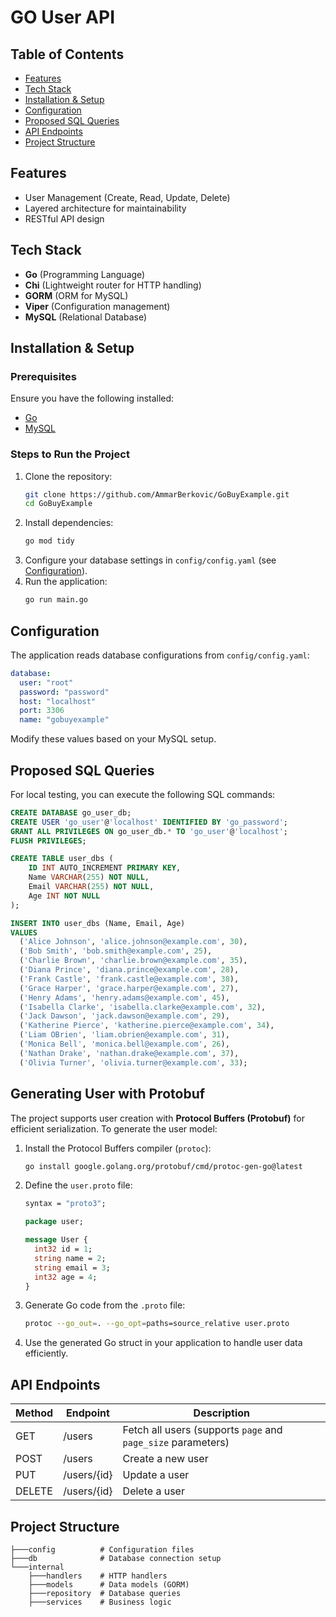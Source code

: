 # GO User API

## Table of Contents
- [Features](#features)
- [Tech Stack](#tech-stack)
- [Installation & Setup](#installation--setup)
- [Configuration](#configuration)
- [Proposed SQL Queries](#proposed-sql-queries)
- [API Endpoints](#api-endpoints)
- [Project Structure](#project-structure)

## Features
- User Management (Create, Read, Update, Delete)
- Layered architecture for maintainability
- RESTful API design

## Tech Stack
- **Go** (Programming Language)
- **Chi** (Lightweight router for HTTP handling)
- **GORM** (ORM for MySQL)
- **Viper** (Configuration management)
- **MySQL** (Relational Database)

## Installation & Setup
### Prerequisites
Ensure you have the following installed:
- [Go](https://go.dev/dl/)
- [MySQL](https://dev.mysql.com/downloads/installer/)

### Steps to Run the Project
1. Clone the repository:
   ```sh
   git clone https://github.com/AmmarBerkovic/GoBuyExample.git
   cd GoBuyExample
   ```
2. Install dependencies:
   ```sh
   go mod tidy
   ```
3. Configure your database settings in `config/config.yaml` (see [Configuration](#configuration)).
4. Run the application:
   ```sh
   go run main.go
   ```

## Configuration
The application reads database configurations from `config/config.yaml`:
```yaml
database:
  user: "root"
  password: "password"
  host: "localhost"
  port: 3306
  name: "gobuyexample"
```
Modify these values based on your MySQL setup.

## Proposed SQL Queries
For local testing, you can execute the following SQL commands:
```sql
CREATE DATABASE go_user_db;
CREATE USER 'go_user'@'localhost' IDENTIFIED BY 'go_password';
GRANT ALL PRIVILEGES ON go_user_db.* TO 'go_user'@'localhost';
FLUSH PRIVILEGES;

CREATE TABLE user_dbs (
    ID INT AUTO_INCREMENT PRIMARY KEY,
    Name VARCHAR(255) NOT NULL,
    Email VARCHAR(255) NOT NULL,
    Age INT NOT NULL
);

INSERT INTO user_dbs (Name, Email, Age)
VALUES
  ('Alice Johnson', 'alice.johnson@example.com', 30),
  ('Bob Smith', 'bob.smith@example.com', 25),
  ('Charlie Brown', 'charlie.brown@example.com', 35),
  ('Diana Prince', 'diana.prince@example.com', 28),
  ('Frank Castle', 'frank.castle@example.com', 38),
  ('Grace Harper', 'grace.harper@example.com', 27),
  ('Henry Adams', 'henry.adams@example.com', 45),
  ('Isabella Clarke', 'isabella.clarke@example.com', 32),
  ('Jack Dawson', 'jack.dawson@example.com', 29),
  ('Katherine Pierce', 'katherine.pierce@example.com', 34),
  ('Liam OBrien', 'liam.obrien@example.com', 31),
  ('Monica Bell', 'monica.bell@example.com', 26),
  ('Nathan Drake', 'nathan.drake@example.com', 37),
  ('Olivia Turner', 'olivia.turner@example.com', 33);
```

## Generating User with Protobuf
The project supports user creation with **Protocol Buffers (Protobuf)** for efficient serialization. To generate the user model:
1. Install the Protocol Buffers compiler (`protoc`):
   ```sh
   go install google.golang.org/protobuf/cmd/protoc-gen-go@latest
   ```
2. Define the `user.proto` file:
   ```proto
   syntax = "proto3";

   package user;

   message User {
     int32 id = 1;
     string name = 2;
     string email = 3;
     int32 age = 4;
   }
   ```
3. Generate Go code from the `.proto` file:
   ```sh
   protoc --go_out=. --go_opt=paths=source_relative user.proto
   ```
4. Use the generated Go struct in your application to handle user data efficiently.

## API Endpoints
| Method | Endpoint      | Description          |
|--------|-------------|----------------------|
| GET    | /users      | Fetch all users (supports `page` and `page_size` parameters) |
| POST   | /users      | Create a new user    |
| PUT    | /users/{id} | Update a user        |
| DELETE | /users/{id} | Delete a user        |

## Project Structure
```
├───config          # Configuration files
├───db              # Database connection setup
└───internal
    ├───handlers    # HTTP handlers
    ├───models      # Data models (GORM)
    ├───repository  # Database queries
    ├───services    # Business logic
```